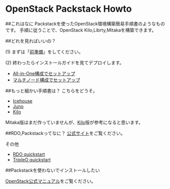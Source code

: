 # OpenStack Packstack Howto

##これはなに
Packstackを使ったOpenStack環境構築簡易手順書のようなものです。
手順に従うことで、OpenStack Kilo,Librty,Mitakaを構築できます。

##どれを見ればいいの？

(1) まずは「[前準備](Packstack1-QuickStart-arrangements.md)」をしてください。

(2) 終わったらインストールガイドを見てデプロイします。

- [All-in-One構成でセットアップ](Packstack2-QuickStart-installations.md)
- [マルチノード構成でセットアップ](Packstack3-QuickStart-installations-multi.md)

##もっと細かい手順書は？
こちらをどうそ。

- [Icehouse](https://github.com/ytooyama/rdo-icehouse)
- [Juno](https://github.com/ytooyama/rdo-juno)
- [Kilo](https://github.com/ytooyama/rdo-kilo)

Mitaka版はまだ作っていませんが、[Kilo](https://github.com/ytooyama/rdo-kilo)版が参考になると思います。

##RDO,Packstackってなに？
[公式サイト](https://www.rdoproject.org/Main_Page)をご覧ください。

その他

- [RDO quickstart](https://www.rdoproject.org/install/quickstart/)
- [TripleO quickstart](https://www.rdoproject.org/tripleo/) 

##Packstackを使わないでインストールしたい

[OpenStack公式マニュアル](http://docs.openstack.org)をご覧ください。